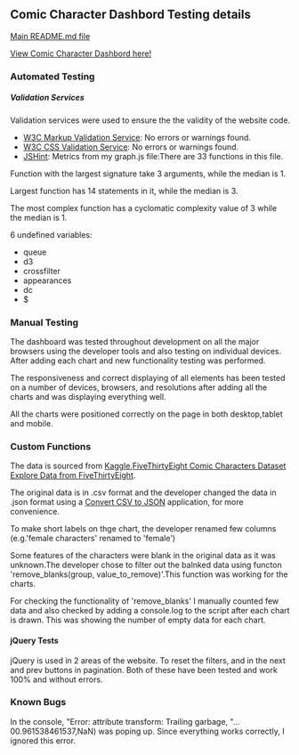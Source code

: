 ## Comic Character Dashbord Testing details

[Main README.md file](https://github.com/stephyraju/comic-character-dashboard/blob/master/README.md)

[View Comic Character Dashbord here!](https://stephyraju.github.io/comic-character-dashboard/)


### Automated Testing

##### Validation Services

 Validation services were used to ensure the the validity of the website code.

- [W3C Markup Validation Service](https://validator.w3.org/): No errors or warnings found.
- [W3C CSS Validation Service](https://jigsaw.w3.org/css-validator/): No errors or warnings found.
- [JSHint](https://jshint.com/): Metrics from my graph.js file:There are 33 functions in this file.

Function with the largest signature take 3 arguments, while the median is 1.

Largest function has 14 statements in it, while the median is 3.

The most complex function has a cyclomatic complexity value of 3 while the median is 1.

6 undefined variables:
  * queue
  * d3
  * crossfilter
  * appearances
  * dc
  * $


### Manual Testing

The dashboard was tested throughout development on all the major browsers using the developer tools and also testing on individual devices. 
After adding each chart and new functionality testing was performed.

The responsiveness and correct displaying of all elements has been tested on a number of devices, browsers, and resolutions after adding all the charts and was displaying everything well.

All the charts were positioned correctly on the page in both desktop,tablet and mobile.
    
### Custom Functions
    
The data is sourced from [Kaggle](https://www.kaggle.com/explore-projects),[FiveThirtyEight Comic Characters Dataset
Explore Data from FiveThirtyEight](https://www.kaggle.com/fivethirtyeight/fivethirtyeight-comic-characters-dataset).
    
The original data is in .csv format and the developer changed the data in .json format using a [Convert CSV to JSON](http://www.convertcsv.com/csv-to-json.htm) application,
for more convenience.

To make short labels on thge chart, the developer renamed few columns (e.g.'female characters' renamed to 'female')
    
Some features of the characters were blank in the original data as it was unknown.The developer chose to filter out the balnked data
using functon 'remove_blanks(group, value_to_remove)'.This function was working for the charts.
    
For checking the functionality of 'remove_blanks' I manually counted few data and also checked by adding a console.log to the script after each chart is drawn.
This was showing the number of empty data for each chart.
    
#### jQuery Tests

jQuery is used in 2 areas of the website. To reset the filters, and in the next and prev buttons in pagination. 
Both of these have been tested and work 100% and without errors.
    
### Known Bugs    

In the console, "Error: <path> attribute transform: Trailing garbage, "…00.961538461537,NaN) was poping up. Since everything works correctly, I ignored this error.   
    

